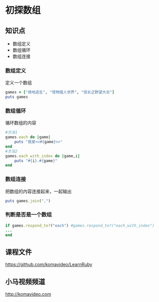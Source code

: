 初探数组
==========

## 知识点

* 数组定义
* 数组循环
* 数组连接

### 数组定义

定义一个数组

~~~ruby
games = ["绝地逃生", "怪物猎人世界", "信长之野望大志"]
puts games
~~~

### 数组循环

循环数组的内容

~~~ruby
#方法1
games.each do |game|
    puts "我爱<<#{game}>>"
end
#方法2
games.each_with_index do |game,i|
    puts "#{i}.#{game}"
end
~~~

### 数组连接

把数组的内容连接起来，一起输出

~~~ruby
puts games.join(",")
~~~

### 判断是否是一个数组

~~~ruby
if games.respond_to?("each") #games.respond_to?("each_with_index")
...
end
~~~

## 课程文件

https://github.com/komavideo/LearnRuby

## 小马视频频道

http://komavideo.com
